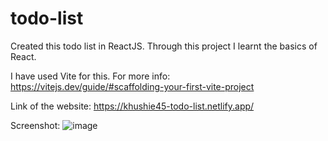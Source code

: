 # todo-list

Created this todo list in ReactJS.
Through this project I learnt the basics of React.

I have used Vite for this. For more info: https://vitejs.dev/guide/#scaffolding-your-first-vite-project

Link of the website: https://khushie45-todo-list.netlify.app/

Screenshot:
![image](https://github.com/khushie45/todo-list/assets/77206916/37c5e505-7653-449f-ae54-4b2a6de65380)
